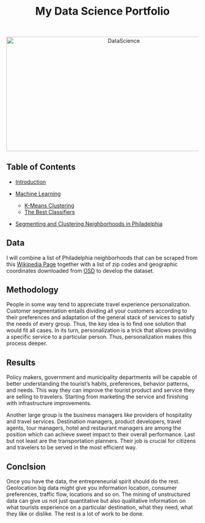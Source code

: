 <h1 align="center"> My Data Science Portfolio </h1> <br>
<p align="center">
  <a href="https://github.com/geniuslifedesign/Projects.github.io">
    <img alt="DataScience" title="DataScience" src="https://geniuslifedesign.github.io/Projects.github.io/data-visualization.png" width="600" height="300">
  </a>
</p>

<!-- START doctoc generated TOC please keep comment here to allow auto update -->
<!-- DON'T EDIT THIS SECTION, INSTEAD RE-RUN doctoc TO UPDATE -->

## Table of Contents
- [Introduction](#introduction)

- [Machine Learning](https://github.com/geniuslifedesign/Projects.github.io/tree/master/Machine_Learning)
  - [K-Means Clustering](https://github.com/geniuslifedesign/Projects.github.io/blob/master/Machine_Learning/K-Means-Customer-Segmentation.ipynb)
  - [The Best Classifiers](https://github.com/geniuslifedesign/Projects.github.io/blob/master/Machine_Learning/The-Best-Classifiers.ipynb)

- [Segmenting and Clustering Neighborhoods in Philadelphia](https://github.com/geniuslifedesign/Projects.github.io/tree/master/Segmenting_and_Clustering_Neighborhoods_in_Philadelphia)

## Data

I will combine a list of Philadelphia neighborhoods that can be scraped from this [Wikipedia Page](https://en.wikipedia.org/wiki/List_of_Philadelphia_neighborhoods) together with a list of zip codes and geographic coordinates downloaded from [OSD](https://public.opendatasoft.com/explore/dataset/us-zip-code-latitude-and-longitude/table/?refine.state=PA&q=philadelphia) to develop the dataset.

## Methodology

People in some way tend to appreciate travel experience personalization. Customer segmentation entails dividing all your customers according to their preferences and adaptation of the general stack of services to satisfy the needs of every group. Thus, the key idea is to find one solution that would fit all cases. In its turn, personalization is a trick that allows providing a specific service to a particular person. Thus, personalization makes this process deeper.

## Results

Policy makers, government and municipality departments will be capable of better understanding the tourist’s habits, preferences, behavior patterns, and needs. This way they can improve the tourist product and service they are selling to travelers. Starting from marketing the service and finishing with infrastructure improvements.

Another large group is the business managers like providers of hospitality and travel services. Destination managers, product developers, travel agents, tour managers, hotel and restaurant managers are among the position which can achieve sweet impact to their overall performance. Last but not least are the transportation planners. Their job is crucial for citizens and travelers to be served in the most efficient way.

## Conclsion

Once you have the data, the entrepreneurial spirit should do the rest. Geolocation big data might give you information location, consumer preferences, traffic flow, locations and so on. The mining of unstructured data can give us not just quantitative but also qualitative information on what tourists experience on a particular destination, what they need, what they like or dislike. The rest is a lot of work to be done.